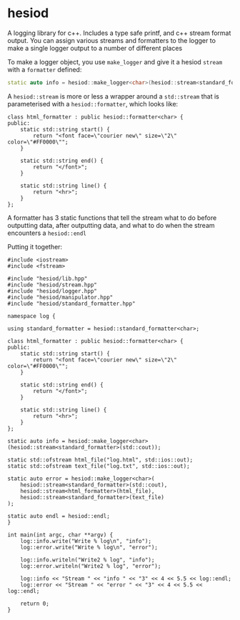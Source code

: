 # hesiod

A logging library for c++. Includes a type safe printf, and c++ stream format output. You can assign various streams and formatters to the logger to make a single logger output to a number of different places

To make a logger object, you use `make_logger` and give it a hesiod `stream` with a `formatter` defined:
```C++
static auto info = hesiod::make_logger<char>(hesiod::stream<standard_formatter>(std::cout));
```

A `hesiod::stream` is more or less a wrapper around a `std::stream` that is parameterised with a `hesiod::formatter`, which looks like:

```
class html_formatter : public hesiod::formatter<char> {
public:
    static std::string start() {
        return "<font face=\"courier new\" size=\"2\" color=\"#FF0000\"";
    }

    static std::string end() {
        return "</font>";
    }

    static std::string line() {
        return "<hr>";
    }
};
```

A formatter has 3 static functions that tell the stream what to do before outputting data, after outputting data, and what to do when the stream encounters a `hesiod::endl`

Putting it together:

```
#include <iostream>
#include <fstream>

#include "hesiod/lib.hpp"
#include "hesiod/stream.hpp"
#include "hesiod/logger.hpp"
#include "hesiod/manipulator.hpp"
#include "hesiod/standard_formatter.hpp"

namespace log {

using standard_formatter = hesiod::standard_formatter<char>;

class html_formatter : public hesiod::formatter<char> {
public:
    static std::string start() {
        return "<font face=\"courier new\" size=\"2\" color=\"#FF0000\"";
    }

    static std::string end() {
        return "</font>";
    }

    static std::string line() {
        return "<hr>";
    }
};

static auto info = hesiod::make_logger<char>(hesiod::stream<standard_formatter>(std::cout));

static std::ofstream html_file("log.html", std::ios::out);
static std::ofstream text_file("log.txt", std::ios::out);

static auto error = hesiod::make_logger<char>(
    hesiod::stream<standard_formatter>(std::cout),
    hesiod::stream<html_formatter>(html_file),
    hesiod::stream<standard_formatter>(text_file)
);

static auto endl = hesiod::endl;
}

int main(int argc, char **argv) {
    log::info.write("Write % log\n", "info");
    log::error.write("Write % log\n", "error");

    log::info.writeln("Write2 % log", "info");
    log::error.writeln("Write2 % log", "error");

    log::info << "Stream " << "info " << "3" << 4 << 5.5 << log::endl;
    log::error << "Stream " << "error " << "3" << 4 << 5.5 << log::endl;

    return 0;
}
```
